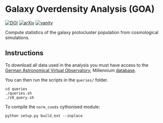 # Galaxy Overdensity Analysis (GOA)

[![DOI](https://zenodo.org/badge/DOI/10.5281/zenodo.50664.svg)](https://doi.org/10.5281/zenodo.50664)
[![arXiv](https://img.shields.io/badge/arXiv-1710.02148-red.svg)](https://arxiv.org/abs/1710.02148)
[![vanity](https://img.shields.io/badge/vanity-1710.02148-orange.svg)](https://www.arxiv-vanity.com/papers/1710.02148/)

Compute statistics of the galaxy protocluster population from cosmological simulations.

## Instructions

To download all data used in the analysis you must have access to the [German Astronomical Virtual Observatory](http://www.g-vo.org/), Millennium [database](http://gavo.mpa-garching.mpg.de/MyMillennium/).

You can then run the scripts in the `queries/` folder.

    cd queries
    ./queries.sh
    ./z0_query.sh

To compile the `norm_coods` cythonised module:

    python setup.py build_ext --inplace
